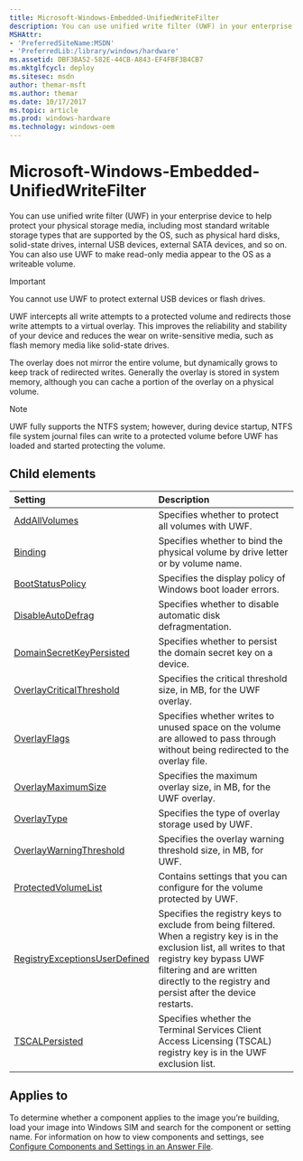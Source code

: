 ```yaml
---
title: Microsoft-Windows-Embedded-UnifiedWriteFilter
description: You can use unified write filter (UWF) in your enterprise device to help protect your physical storage media, including most standard writable storage types that are supported by the OS, such as physical hard disks, solid-state drives, internal USB devices, external SATA devices, and so on. You can also use UWF to make read-only media appear to the OS as a writeable volume.Important  You cannot use UWF to protect external USB devices or flash drives.� UWF intercepts all write attempts to a protected volume and redirects those write attempts to a virtual overlay. This improves the reliability and stability of your device and reduces the wear on write-sensitive media, such as flash memory media like solid-state drives.The overlay does not mirror the entire volume, but dynamically grows to keep track of redirected writes. Generally the overlay is stored in system memory, although you can cache a portion of the overlay on a physical volume.Note � UWF fully supports the NTFS system; however, during device startup, NTFS file system journal files can write to a protected volume before UWF has loaded and started protecting the volume. .
MSHAttr:
- 'PreferredSiteName:MSDN'
- 'PreferredLib:/library/windows/hardware'
ms.assetid: DBF3BA52-582E-44CB-A843-EF4FBF3B4CB7
ms.mktglfcycl: deploy
ms.sitesec: msdn
author: themar-msft
ms.author: themar
ms.date: 10/17/2017
ms.topic: article
ms.prod: windows-hardware
ms.technology: windows-oem
---
```

# Microsoft-Windows-Embedded-UnifiedWriteFilter

You can use unified write filter (UWF) in your enterprise device to help protect your physical storage media, including most standard writable storage types that are supported by the OS, such as physical hard disks, solid-state drives, internal USB devices, external SATA devices, and so on. You can also use UWF to make read-only media appear to the OS as a writeable volume.

> [!Important]
> You cannot use UWF to protect external USB devices or flash drives.

UWF intercepts all write attempts to a protected volume and redirects those write attempts to a virtual overlay. This improves the reliability and stability of your device and reduces the wear on write-sensitive media, such as flash memory media like solid-state drives.

The overlay does not mirror the entire volume, but dynamically grows to keep track of redirected writes. Generally the overlay is stored in system memory, although you can cache a portion of the overlay on a physical volume.

> [!Note]
> UWF fully supports the NTFS system; however, during device startup, NTFS file system journal files can write to a protected volume before UWF has loaded and started protecting the volume.

## Child elements

| Setting                 | Description                                                                           |
|:------------------------|:--------------------------------------------------------------------------------------|
| [AddAllVolumes](microsoft-windows-embedded-unifiedwritefilter-addallvolumes.md) | Specifies whether to protect all volumes with UWF. |
| [Binding](microsoft-windows-embedded-unifiedwritefilter-binding.md) | Specifies whether to bind the physical volume by drive letter or by volume name. |
| [BootStatusPolicy](microsoft-windows-embedded-unifiedwritefilter-bootstatuspolicy.md) | Specifies the display policy of Windows boot loader errors. |
| [DisableAutoDefrag](microsoft-windows-embedded-unifiedwritefilter-disableautodefrag.md) | Specifies whether to disable automatic disk defragmentation. |
| [DomainSecretKeyPersisted](microsoft-windows-embedded-unifiedwritefilter-domainsecretkeypersisted.md) | Specifies whether to persist the domain secret key on a device. |
| [OverlayCriticalThreshold](microsoft-windows-embedded-unifiedwritefilter-overlaycriticalthreshold.md) | Specifies the critical threshold size, in MB, for the UWF overlay. |
| [OverlayFlags](microsoft-windows-embedded-unifiedwritefilter-overlayflags.md) | Specifies whether writes to unused space on the volume are allowed to pass through without being redirected to the overlay file. |
| [OverlayMaximumSize](microsoft-windows-embedded-unifiedwritefilter-overlaymaximumsize.md) | Specifies the maximum overlay size, in MB, for the UWF overlay. |
| [OverlayType](microsoft-windows-embedded-unifiedwritefilter-overlaytype.md) | Specifies the type of overlay storage used by UWF. |
| [OverlayWarningThreshold](microsoft-windows-embedded-unifiedwritefilter-overlaywarningthreshold.md) | Specifies the overlay warning threshold size, in MB, for UWF. |
| [ProtectedVolumeList](microsoft-windows-embedded-unifiedwritefilter-protectedvolumelist.md) | Contains settings that you can configure for the volume protected by UWF. |
| [RegistryExceptionsUserDefined](microsoft-windows-embedded-unifiedwritefilter-registryexceptionsuserdefined.md) | Specifies the registry keys to exclude from being filtered. When a registry key is in the exclusion list, all writes to that registry key bypass UWF filtering and are written directly to the registry and persist after the device restarts. |
| [TSCALPersisted](microsoft-windows-embedded-unifiedwritefilter-tscalpersisted.md) | Specifies whether the Terminal Services Client Access Licensing (TSCAL) registry key is in the UWF exclusion list. |

## Applies to

To determine whether a component applies to the image you’re building, load your image into Windows SIM and search for the component or setting name. For information on how to view components and settings, see [Configure Components and Settings in an Answer File](https://docs.microsoft.com/en-us/windows-hardware/customize/desktop/wsim/configure-components-and-settings-in-an-answer-file).

